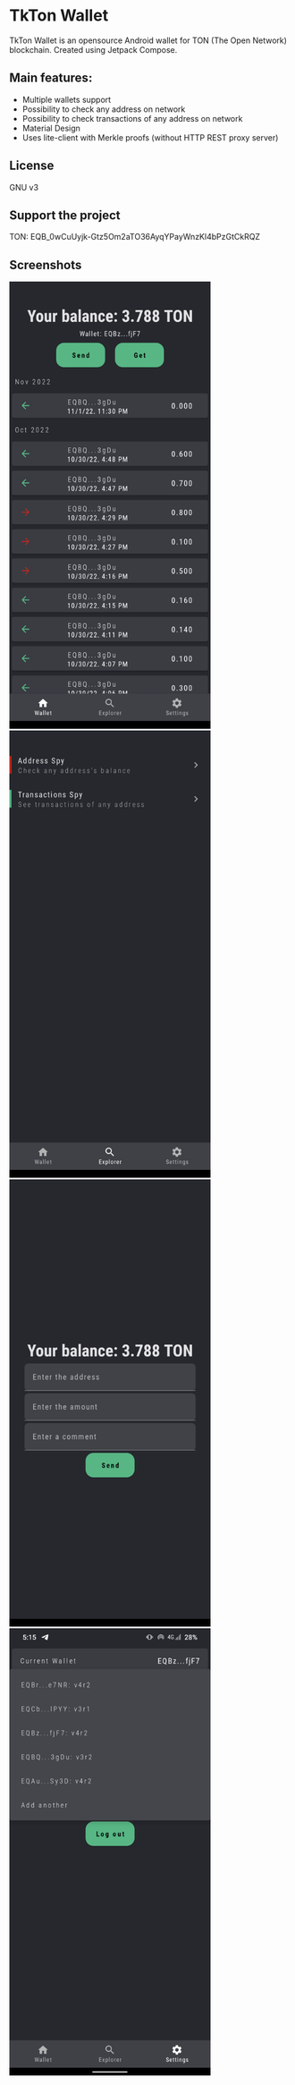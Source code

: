 # TkTon Wallet

TkTon Wallet is an opensource Android wallet for TON (The Open Network) blockchain.
Created using Jetpack Compose.

## Main features:

- Multiple wallets support 
- Possibility to check any address on network 
- Possibility to check transactions of any address on network 
- Material Design 
- Uses lite-client with Merkle proofs (without HTTP REST proxy server)

## License

GNU v3

## Support the project

TON: EQB_0wCuUyjk-Gtz5Om2aTO36AyqYPayWnzKl4bPzGtCkRQZ

## Screenshots

<img alt="Main Screen of the app" src="/metadata/en/images/phoneScreenshots/mainScreen.png?raw=true" title="Main Screen" width="360" height="800"/>
<img alt="Explorer Screen" src="/metadata/en/images/phoneScreenshots/explorerScreen.png?raw=true" title="Explorer Screen" width="360" height="800"/>
<img alt="Send Screen" src="/metadata/en/images/phoneScreenshots/sendScreen.png?raw=true" title="Send Screen" width="360" height="800"/>
<img alt="Settings Screen" src="/metadata/en/images/phoneScreenshots/settingsScreen.png?raw=true" title="Settings Screen" width="360" height="800"/>
